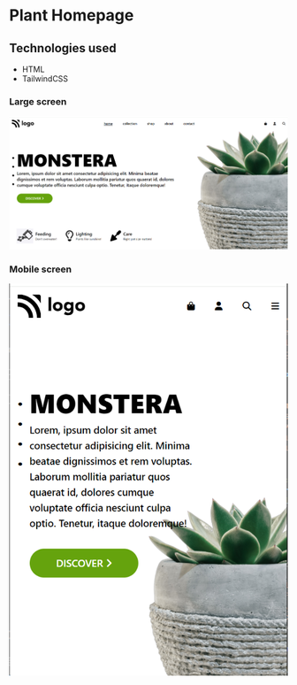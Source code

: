 # Plant Homepage

## Technologies used
- HTML
- TailwindCSS


### Large screen
![screenshot1](./ss1.png)


### Mobile screen
![screenshot2](./ss2.png)